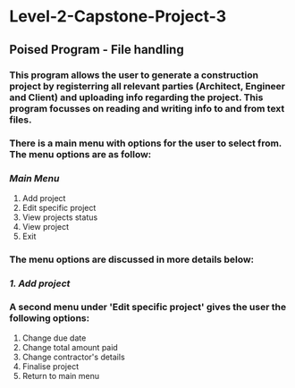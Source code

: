 # Level-2-Capstone-Project-3
## Poised Program - File handling
### This program allows the user to generate a construction project by registerring all relevant parties (Architect, Engineer and Client) and uploading info regarding the project. This program focusses on reading and writing info to and from text files.
### There is a main menu with options for the user to select from. The menu options are as follow:
### *Main Menu*
1. Add project
2. Edit specific project
3. View projects status
4. View project
5. Exit
### The menu options are discussed in more details below:
### *1. Add project*
### A second menu under 'Edit specific project' gives the user the following options:
1. Change due date
2. Change total amount paid
3. Change contractor's details
4. Finalise project
5. Return to main menu
